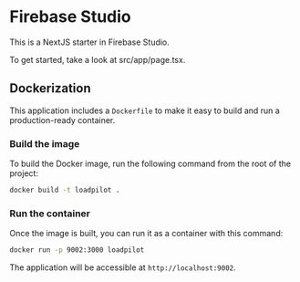 # Firebase Studio

This is a NextJS starter in Firebase Studio.

To get started, take a look at src/app/page.tsx.

## Dockerization

This application includes a `Dockerfile` to make it easy to build and run a production-ready container.

### Build the image

To build the Docker image, run the following command from the root of the project:

```bash
docker build -t loadpilot .
```

### Run the container

Once the image is built, you can run it as a container with this command:

```bash
docker run -p 9002:3000 loadpilot
```

The application will be accessible at `http://localhost:9002`.
